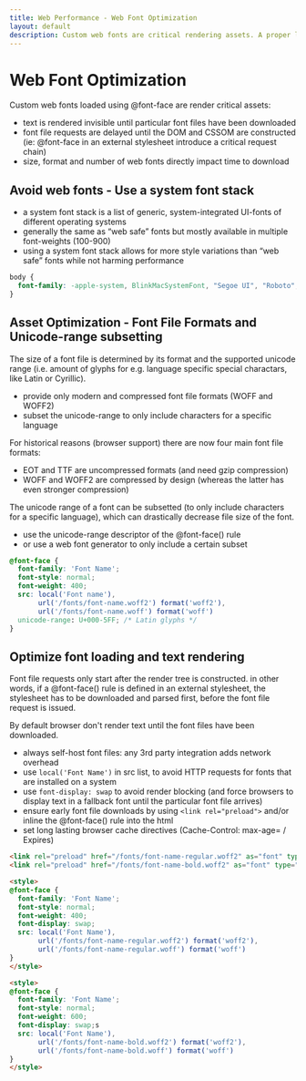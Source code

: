 ```yaml
---
title: Web Performance - Web Font Optimization
layout: default
description: Custom web fonts are critical rendering assets. A proper loading strategy and font file optimization can improve page load and rendering times.
---
```


# Web Font Optimization

Custom web fonts loaded using @font-face are render critical assets:

* text is rendered invisible until particular font files have been downloaded
* font file requests are delayed until the DOM and CSSOM are constructed (ie: @font-face in an external stylesheet introduce a critical request chain)
* size, format and number of web fonts directly impact time to download

## Avoid web fonts - Use a system font stack

* a system font stack is a list of generic, system-integrated UI-fonts of different operating systems
* generally the same as “web safe” fonts but mostly available in multiple font-weights (100-900)
* using a system font stack allows for more style variations than “web safe” fonts while not harming performance 

```css
body {
  font-family: -apple-system, BlinkMacSystemFont, "Segoe UI", "Roboto", "Oxygen", "Ubuntu", "Cantarell", "Fira Sans", "Droid Sans", "Helvetica Neue", sans-serif;
}
```

## Asset Optimization - Font File Formats and Unicode-range subsetting

The size of a font file is determined by its format and the supported unicode range (i.e. amount of glyphs for e.g. language specific special charactars, like Latin or Cyrillic).

* provide only modern and compressed font file formats (WOFF and WOFF2) 
* subset the unicode-range to only include characters for a specific language

For historical reasons (browser support) there are now four main font file formats:

* EOT and TTF are uncompressed formats (and need gzip compression)
* WOFF and WOFF2 are compressed by design (whereas the latter has even stronger compression)

The unicode range of a font can be subsetted (to only include characters for a specific language), which can drastically decrease file size of the font.

* use the unicode-range descriptor of the @font-face() rule
* or use a web font generator to only include a certain subset

```css
@font-face {
  font-family: 'Font Name';
  font-style: normal;
  font-weight: 400;
  src: local('Font name'),
       url('/fonts/font-name.woff2') format('woff2'),
       url('/fonts/font-name.woff') format('woff')
  unicode-range: U+000-5FF; /* Latin glyphs */
}
```

## Optimize font loading and text rendering

Font file requests only start after the render tree is constructed. in other words, if a @font-face() rule is defined in an external stylesheet, the stylesheet has to be downloaded and parsed first, before the font file request is issued.

By default browser don't render text until the font files have been downloaded.

* always self-host font files: any 3rd party integration adds network overhead
* use `local('Font Name')` in src list, to avoid HTTP requests for fonts that are installed on a system
* use `font-display: swap` to avoid render blocking (and force browsers to display text in a fallback font until the particular font file arrives)
* ensure early font file downloads by using `<link rel="preload">` and/or inline the @font-face() rule into the html
* set long lasting browser cache directives (Cache-Control: max-age= / Expires)


```html
<link rel="preload" href="/fonts/font-name-regular.woff2" as="font" type="font/woff2" crossorigin>
<link rel="preload" href="/fonts/font-name-bold.woff2" as="font" type="font/woff2" crossorigin>

<style>
@font-face {
  font-family: 'Font Name';
  font-style: normal;
  font-weight: 400;
  font-display: swap;
  src: local('Font Name'),
       url('/fonts/font-name-regular.woff2') format('woff2'),
       url('/fonts/font-name-regular.woff') format('woff')
}
</style>

<style>
@font-face {
  font-family: 'Font Name';
  font-style: normal;
  font-weight: 600;
  font-display: swap;s
  src: local('Font Name'),
       url('/fonts/font-name-bold.woff2') format('woff2'),
       url('/fonts/font-name-bold.woff') format('woff')
}
</style>
```